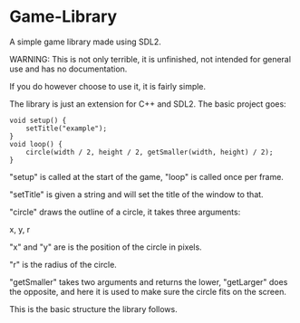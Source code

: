 # Game-Library
A simple game library made using SDL2.


WARNING:
	This is not only terrible, it is unfinished, not intended for general use and has no documentation.

If you do however choose to use it, it is fairly simple.

The library is just an extension for C++ and SDL2.
The basic project goes:


	void setup() {
		setTitle("example");
	}
	void loop() {
		circle(width / 2, height / 2, getSmaller(width, height) / 2);
	}

"setup" is called at the start of the game, "loop" is called once per frame.

"setTitle" is given a string and will set the title of the window to that.

"circle" draws the outline of a circle, it takes three arguments:

x, y, r

"x" and "y" are is the position of the circle in pixels.

"r" is the radius of the circle.

"getSmaller" takes two arguments and returns the lower,
"getLarger" does the opposite,
and here it is used to make sure the circle fits on the screen.

This is the basic structure the library follows.
